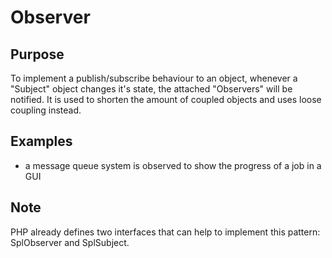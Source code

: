 # Observer

## Purpose

To implement a publish/subscribe behaviour to an object, whenever a "Subject" object changes it's state, the attached
"Observers" will be notified. It is used to shorten the amount of coupled objects and uses loose coupling instead.

## Examples

* a message queue system is observed to show the progress of a job in a GUI

## Note

PHP already defines two interfaces that can help to implement this pattern: SplObserver and SplSubject.